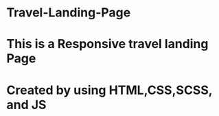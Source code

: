 # Travel-Landing-Page
# This is a Responsive  travel landing Page
# Created by using HTML,CSS,SCSS, and JS
